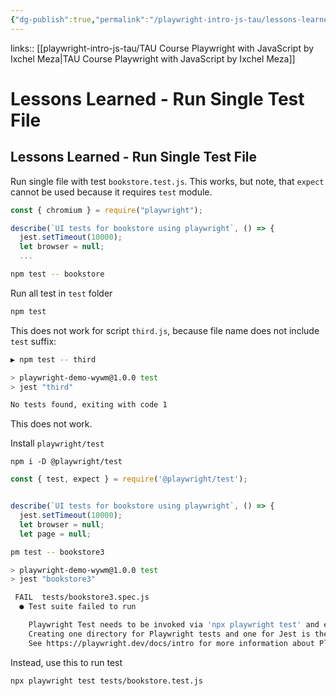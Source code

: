 ```yaml
---
{"dg-publish":true,"permalink":"/playwright-intro-js-tau/lessons-learned-run-single-test-file/","tags":["playwright"],"created":"","updated":""}
---
```


links:: [[playwright-intro-js-tau/TAU Course Playwright with JavaScript by Ixchel Meza\|TAU Course Playwright with JavaScript by Ixchel Meza]]

# Lessons Learned - Run Single Test File

## Lessons Learned - Run Single Test File

Run single file with test `bookstore.test.js`. This works, but note, that `expect` cannot be used because it requires `test` module.

```javascript
const { chromium } = require("playwright");

describe(`UI tests for bookstore using playwright`, () => {
  jest.setTimeout(10000);
  let browser = null;
  ...
```


```bash
npm test -- bookstore
```

Run all test in `test` folder

```bash
npm test 
```

This does not work for script `third.js`, because file name does not include `test` suffix:

```bash
▶ npm test -- third

> playwright-demo-wywm@1.0.0 test
> jest "third"

No tests found, exiting with code 1
```

This does not work.

Install `playwright/test`

```shell
npm i -D @playwright/test
```


```javascript
const { test, expect } = require('@playwright/test');


describe(`UI tests for bookstore using playwright`, () => {
  jest.setTimeout(10000);
  let browser = null;
  let page = null;
```


```bash
pm test -- bookstore3   

> playwright-demo-wywm@1.0.0 test
> jest "bookstore3"

 FAIL  tests/bookstore3.spec.js
  ● Test suite failed to run

    Playwright Test needs to be invoked via 'npx playwright test' and excluded from Jest test runs.
    Creating one directory for Playwright tests and one for Jest is the recommended way of doing it.
    See https://playwright.dev/docs/intro for more information about Playwright Test.
```

Instead, use this to run test

```bash
npx playwright test tests/bookstore.test.js
```